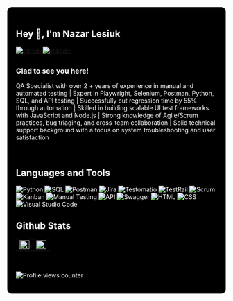 <div style="background-color: #000000; color: #ffffff; padding: 20px; border-radius: 10px;">

## Hey 👋, I'm Nazar Lesiuk  
  

<a href="https://github.com/Nazar7879" target="_blank">
<img src=https://img.shields.io/badge/github-%2324292e.svg?&style=for-the-badge&logo=github&logoColor=white alt=github style="margin-bottom: 5px;" />
</a>
<a href="https://linkedin.com/in/nazar-lesiuk-5a3612271/" target="_blank">
<img src=https://img.shields.io/badge/linkedin-%231E77B5.svg?&style=for-the-badge&logo=linkedin&logoColor=white alt=linkedin style="margin-bottom: 5px;" />
</a>  
  

### Glad to see you here!  
QA Specialist with over 2 + years of experience in manual and automated testing | Expert in Playwright, Selenium, Postman, Python, SQL, and API testing | Successfully cut regression time by 55% through automation | Skilled in building scalable UI test frameworks with JavaScript and Node.js | Strong knowledge of Agile/Scrum practices, bug triaging, and cross-team collaboration | Solid technical support background with a focus on system troubleshooting and user satisfaction
  

<br/>  


## Languages and Tools  

![Python](https://img.shields.io/badge/Python-FFD43B?style=for-the-badge&logo=python&logoColor=blue)
![SQL](https://img.shields.io/badge/SQL-4479A1?style=for-the-badge&logo=MySQL&logoColor=white)
![Postman](https://img.shields.io/badge/Postman-FF6C37?style=for-the-badge&logo=postman&logoColor=white)
![Jira](https://img.shields.io/badge/Jira-0052CC?style=for-the-badge&logo=jira&logoColor=white)
![Testomatio](https://img.shields.io/badge/Testomatio-0A0A0A?style=for-the-badge&logo=checklist&logoColor=white)
![TestRail](https://img.shields.io/badge/TestRail-333333?style=for-the-badge&logo=testrail&logoColor=white)
![Scrum](https://img.shields.io/badge/Scrum-6DB33F?style=for-the-badge&logo=scrum&logoColor=white)
![Kanban](https://img.shields.io/badge/Kanban-0079BF?style=for-the-badge&logo=kanban&logoColor=white)
![Manual Testing](https://img.shields.io/badge/Manual_Testing-007EC6?style=for-the-badge&logo=test&logoColor=white)
![API](https://img.shields.io/badge/API-FF6C37?style=for-the-badge&logo=api&logoColor=white)
![Swagger](https://img.shields.io/badge/Swagger-85EA2D?style=for-the-badge&logo=swagger&logoColor=white)
![HTML](https://img.shields.io/badge/HTML-E34F26?style=for-the-badge&logo=html5&logoColor=white)
![CSS](https://img.shields.io/badge/CSS-1572B6?style=for-the-badge&logo=css3&logoColor=white)
![Visual Studio Code](https://img.shields.io/badge/Visual_Studio_Code-007ACC?style=for-the-badge&logo=visual-studio-code&logoColor=white)


## Github Stats  
<table><tr><td valign="top" width="50%">

<img src="https://github-readme-stats.vercel.app/api?username=Nazar7879&show_icons=true&count_private=true&hide_border=true" align="left" style="width: 100%" />

</td><td valign="top" width="50%">

<img src="https://github-readme-stats.vercel.app/api/top-langs/?username=Nazar7879&hide_border=true&layout=compact" align="left" style="width: 100%" />

</td></tr></table>  

<br/>  


![Profile views counter](https://komarev.com/ghpvc/?username=Nazar7879&&style=flat-square)  

</div>
